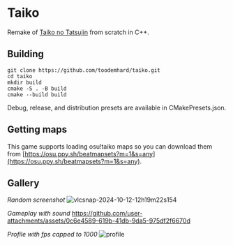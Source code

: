 # Taiko
Remake of [Taiko no Tatsujin](https://en.wikipedia.org/wiki/Taiko_no_Tatsujin) from scratch in C++.

## Building
```
git clone https://github.com/toodemhard/taiko.git
cd taiko
mkdir build
cmake -S . -B build
cmake --build build
```
Debug, release, and distribution presets are available in CMakePresets.json.

## Getting maps
This game supports loading osu!taiko maps so you can download them from [https://osu.ppy.sh/beatmapsets?m=1&s=any](https://osu.ppy.sh/beatmapsets?m=1&s=any).

## Gallery

*Random screenshot*
![vlcsnap-2024-10-12-12h19m22s154](https://github.com/user-attachments/assets/a7eade20-9aaa-4a67-aadf-7bd415fc93d1)

*Gameplay with sound*
https://github.com/user-attachments/assets/0c6e4589-619b-41db-9da5-975df2f6670d

*Profile with fps capped to 1000*
![profile](https://github.com/user-attachments/assets/6a16b558-2e0c-46f8-84a1-30cb514efd7a)
